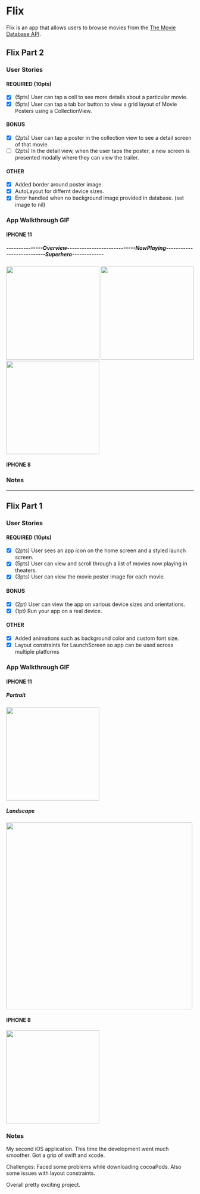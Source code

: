# Flix

Flix is an app that allows users to browse movies from the [The Movie Database API](http://docs.themoviedb.apiary.io/#).

## Flix Part 2

### User Stories

#### REQUIRED (10pts)
- [x] (5pts) User can tap a cell to see more details about a particular movie.
- [x] (5pts) User can tap a tab bar button to view a grid layout of Movie Posters using a CollectionView.

#### BONUS
- [x] (2pts) User can tap a poster in the collection view to see a detail screen of that movie.
- [ ] (2pts) In the detail view, when the user taps the poster, a new screen is presented modally where they can view the trailer.

#### OTHER
- [x] Added border around poster image.
- [x] AutoLayout for differnt device sizes.
- [x] Error handled when no background image provided in database. (set image to nil)

### App Walkthrough GIF
#### IPHONE 11

##### ---------------Overview----------------------------NowPlaying---------------------------Superhero-------------
<img src="http://g.recordit.co/XzkjD9gxPb.gif" width=250>  <img src="http://g.recordit.co/awAoVgkQBo.gif" width=250> <img src="http://g.recordit.co/TfI2ul96Bs.gif" width=250>

#### IPHONE 8


### Notes
---

## Flix Part 1

### User Stories

#### REQUIRED (10pts)
- [x] (2pts) User sees an app icon on the home screen and a styled launch screen.
- [x] (5pts) User can view and scroll through a list of movies now playing in theaters.
- [x] (3pts) User can view the movie poster image for each movie.

#### BONUS
- [x] (2pt) User can view the app on various device sizes and orientations.
- [x] (1pt) Run your app on a real device.

#### OTHER
- [x] Added animations such as background color and custom font size.
- [x] Layout constraints for LaunchScreen so app can be used across multiple platforms

### App Walkthrough GIF 
#### IPHONE 11
##### Portrait
<img src="http://g.recordit.co/zq5D99YpAC.gif" width=250><br>
##### Landscape
<img src="http://g.recordit.co/rfepFMDLsQ.gif" width=500><br>

#### IPHONE 8
<img src="http://g.recordit.co/ThldK2ny2O.gif" width=250><br>

### Notes
My second iOS application. This time the development went much smoother. Got a grip of swift and xcode.

Challenges:
Faced some problems while downloading cocoaPods. 
Also some issues with layout constraints.

Overall pretty exciting project.

